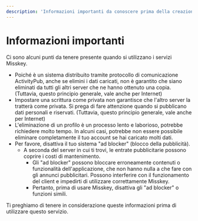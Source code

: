 ```yaml
---
description: 'Informazioni importanti da conoscere prima della creazione di un profilo sul server Misskey.'
---
```


# Informazioni importanti
Ci sono alcuni punti da tenere presente quando si utilizzano i servizi Misskey.

- Poiché è un sistema distribuito tramite protocollo di comunicazione ActivityPub, anche se elimini i dati caricati, non è garantito che siano eliminati da tutti gli altri server che ne hanno ottenuto una copia. (Tuttavia, questo principio generale, vale anche per Internet)
- Impostare una scrittura come privata non garantisce che l'altro server la tratterà come privata. Si prega di fare attenzione quando si pubblicano dati personali e riservati. (Tuttavia, questo principio generale, vale anche per Internet)
- L'eliminazione di un profilo è un processo lento e laborioso, potrebbe richiedere molto tempo. In alcuni casi, potrebbe non essere possibile eliminare completamente il tuo account se hai caricato molti dati.
- Per favore, disattiva il tuo sistema "ad blocker" (blocco della pubblicità).
   - A seconda del server in cui ti trovi, le entrate pubblicitarie possono coprire i costi di mantenimento.
	 - Gli "ad blocker" possono bloccare erroneamente contenuti o funzionalità dell'applicazione, che non hanno nulla a che fare con gli annunci pubblicitari. Possono interferire con il funzionamento del client e impedirti di utilizzare correttamente Misskey.
	 - Pertanto, prima di usare Misskey, disattiva gli "ad blocker" o funzioni simili.

Ti preghiamo di tenere in considerazione queste informazioni prima di utilizzare questo servizio.

